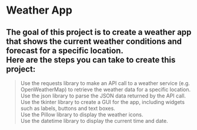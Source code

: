 # Weather App
## The goal of this project is to create a weather app that shows the current weather conditions and forecast for a specific location. <br/>Here are the steps you can take to create this project:
> Use the requests library to make an API call to a weather service (e.g. OpenWeatherMap) to retrieve the weather data for a specific location. <br/>
> Use the json library to parse the JSON data returned by the API call. <br/>
> Use the tkinter library to create a GUI for the app, including widgets such as labels, buttons and text boxes. <br/>
> Use the Pillow library to display the weather icons. <br/>
> Use the datetime library to display the current time and date.